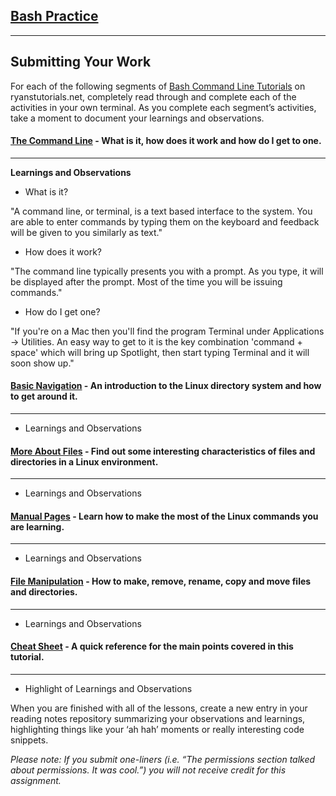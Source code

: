 ## [Bash Practice](https://codefellows.github.io/common_curriculum/prework/terminal)
___

## Submitting Your Work
For each of the following segments of [Bash Command Line Tutorials](https://ryanstutorials.net/linuxtutorial/) on ryanstutorials.net, completely read through and complete each of the activities in your own terminal. As you complete each segment’s activities, take a moment to document your learnings and observations.

#### [The Command Line](https://ryanstutorials.net/linuxtutorial/commandline.php) - What is it, how does it work and how do I get to one.
___
**Learnings and Observations**

* What is it?

"A command line, or terminal, is a text based interface to the system. You are able to enter commands by typing them on the keyboard and feedback will be given to you similarly as text."

* How does it work?

"The command line typically presents you with a prompt. As you type, it will be displayed after the prompt. Most of the time you will be issuing commands."

* How do I get one?

"If you're on a Mac then you'll find the program Terminal under Applications -> Utilities. An easy way to get to it is the key combination 'command + space' which will bring up Spotlight, then start typing Terminal and it will soon show up."





#### [Basic Navigation](https://ryanstutorials.net/linuxtutorial/navigation.php) - An introduction to the Linux directory system and how to get around it.
___
* Learnings and Observations



#### [More About Files](https://ryanstutorials.net/linuxtutorial/aboutfiles.php) - Find out some interesting characteristics of files and directories in a Linux environment.
___
* Learnings and Observations



#### [Manual Pages](https://ryanstutorials.net/linuxtutorial/manual.php) - Learn how to make the most of the Linux commands you are learning.
___
* Learnings and Observations




#### [File Manipulation](https://ryanstutorials.net/linuxtutorial/filemanipulation.php) - How to make, remove, rename, copy and move files and directories.
___
* Learnings and Observations



#### [Cheat Sheet](https://ryanstutorials.net/linuxtutorial/cheatsheet.php) - A quick reference for the main points covered in this tutorial.
___
* Highlight of Learnings and Observations



When you are finished with all of the lessons, create a new entry in your reading notes repository summarizing your observations and learnings, highlighting things like your ‘ah hah’ moments or really interesting code snippets.

*Please note: If you submit one-liners (i.e. “The permissions section talked about permissions. It was cool.”) you will not receive credit for this assignment.*